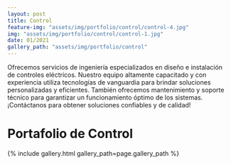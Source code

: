 ```yaml
---
layout: post
title: Control
feature-img: "assets/img/portfolio/control/control-4.jpg"
img: "assets/img/portfolio/control/control-1.jpg"
date: 01/2021
gallery_path: "assets/img/portfolio/control"
---
```


Ofrecemos servicios de ingeniería especializados en diseño e instalación de controles eléctricos. Nuestro equipo altamente capacitado y con experiencia utiliza tecnologías de vanguardia para brindar soluciones personalizadas y eficientes. También ofrecemos mantenimiento y soporte técnico para garantizar un funcionamiento óptimo de los sistemas. ¡Contáctanos para obtener soluciones confiables y de calidad!

# Portafolio de Control
{% include gallery.html gallery_path=page.gallery_path %}
